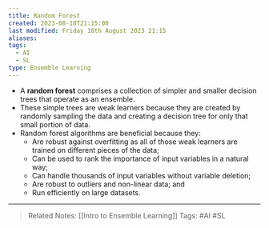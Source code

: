 ```yaml
---
title: Random Forest
created: 2023-08-18T21:15:00
last modified: Friday 18th August 2023 21:15
aliases: 
tags:
  - AI
  - SL
type: Ensemble Learning
---
```

- A **random forest** comprises a collection of simpler and smaller decision trees that operate as an ensemble.
- These simple trees are weak learners because they are created by randomly sampling the data and creating a decision tree for only that small portion of data.
- Random forest algorithms are beneficial because they:
	- Are robust against overfitting as all of those weak learners are trained on different pieces of the data;
	- Can be used to rank the importance of input variables in a natural way;
	- Can handle thousands of input variables without variable deletion;
	- Are robust to outliers and non-linear data; and
	- Run efficiently on large datasets.
---
>Related Notes: [[Intro to Ensemble Learning]]
>Tags: #AI #SL 

